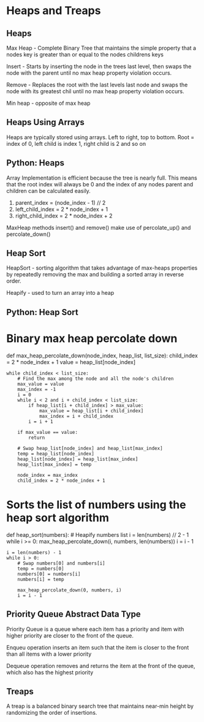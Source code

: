 # Heaps and Treaps

## Heaps

Max Heap - Complete Binary Tree that maintains the simple property that a nodes key is greater than or equal to the nodes childrens keys

Insert - Starts by inserting the node in the trees last level, then swaps the node with the parent until no max heap property violation occurs.

Remove - Replaces the root with the last levels last node and swaps the node with its greatest chil until no max heap property violation occurs.

Min heap - opposite of max heap

## Heaps Using Arrays

Heaps are typically stored using arrays. Left to right, top to bottom. Root = index of 0, left child is index 1, right child is 2 and so on

## Python: Heaps

Array Implementation is efficient because the tree is nearly full. This means that the root index will always be 0 and the index of any nodes parent and children can be calculated easily.
1. parent_index = (node_index - 1) // 2
2. left_child_index = 2 * node_index + 1
3. right_child_index = 2 * node_index + 2

MaxHeap methods insert() and remove() make use of percolate_up() and percolate_down()

## Heap Sort

HeapSort - sorting algorithm that takes advantage of max-heaps properties by repeatedly removing the max and building a sorted array in reverse order.

Heapify - used to turn an array into a heap

## Python: Heap Sort

# Binary max heap percolate down
def max_heap_percolate_down(node_index, heap_list, list_size):
    child_index = 2 * node_index + 1
    value = heap_list[node_index]

    while child_index < list_size:
        # Find the max among the node and all the node's children
        max_value = value
        max_index = -1
        i = 0
        while i < 2 and i + child_index < list_size:
            if heap_list[i + child_index] > max_value:
                max_value = heap_list[i + child_index]
                max_index = i + child_index
            i = i + 1
                                    
        if max_value == value:
            return

        # Swap heap_list[node_index] and heap_list[max_index]
        temp = heap_list[node_index]
        heap_list[node_index] = heap_list[max_index]
        heap_list[max_index] = temp
        
        node_index = max_index
        child_index = 2 * node_index + 1


# Sorts the list of numbers using the heap sort algorithm
def heap_sort(numbers):
    # Heapify numbers list
    i = len(numbers) // 2 - 1
    while i >= 0:
        max_heap_percolate_down(i, numbers, len(numbers))
        i = i - 1
                
    i = len(numbers) - 1
    while i > 0:
        # Swap numbers[0] and numbers[i]
        temp = numbers[0]
        numbers[0] = numbers[i]
        numbers[i] = temp

        max_heap_percolate_down(0, numbers, i)
        i = i - 1

## Priority Queue Abstract Data Type

Priority Queue is a queue where each item has a priority and item with higher priority are closer to the front of the queue.

Enqueu operation inserts an item such that the item is closer to the front than all items with a lower priority

Dequeue operation removes and returns the item at the front of the queue, which also has the highest priority

## Treaps

A treap is a balanced binary search tree that maintains near-min height by randomizing the order of insertions.